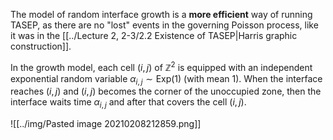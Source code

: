 The model of random interface growth is a **more efficient** way of running TASEP, as there are no "lost" events in the governing Poisson process, like it was in the [[../Lecture 2, 2-3/2.2 Existence of TASEP|Harris graphic construction]].

In the growth model, each cell $(i,j)$ of $\mathbb{Z}^2$ is equipped with an independent exponential random variable $\alpha_{i,j}\sim\mathrm{Exp}(1)$ (with mean $1$). When the interface reaches $(i,j)$ and $(i,j)$ becomes the corner of the unoccupied zone, then the interface waits time $\alpha_{i,j}$ and after that covers the cell $(i,j)$. 

![[../img/Pasted image 20210208212859.png]]